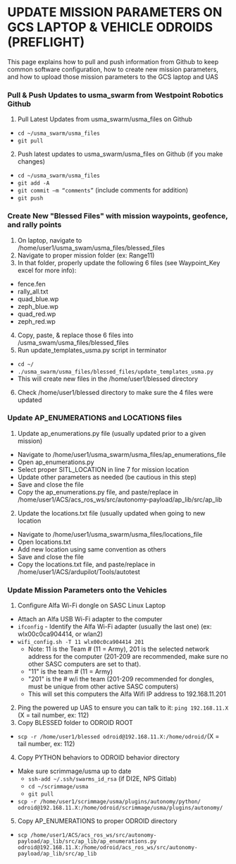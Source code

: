 # UPDATE MISSION PARAMETERS ON GCS LAPTOP & VEHICLE ODROIDS (PREFLIGHT)

This page explains how to pull and push information from Github to keep common software configuration, how to create new mission parameters, and how to upload those mission parameters to the GCS laptop and UAS

### Pull & Push Updates to usma_swarm from Westpoint Robotics Github
1. Pull Latest Updates from usma_swarm/usma_files on Github
  * `cd ~/usma_swarm/usma_files`
  * `git pull`
2. Push latest updates to usma_swarm/usma_files on Github (if you make changes)
  * `cd ~/usma_swarm/usma_files`
  * `git add -A`
  * `git commit –m “comments”` (include comments for addition)
  * `git push`

### Create New "Blessed Files" with mission waypoints, geofence, and rally points
1. On laptop, navigate to /home/user1/usma_swam/usma_files/blessed_files
2. Navigate to proper mission folder (ex: Range11)
3. In that folder, properly update the following 6 files (see Waypoint_Key excel for more info):
  * fence.fen
  * rally_all.txt
  * quad_blue.wp
  * zeph_blue.wp
  * quad_red.wp
  * zeph_red.wp
4. Copy, paste, & replace those 6 files into /usma_swam/usma_files/blessed_files
5. Run update_templates_usma.py script in terminator
  * `cd ~/`
  * `./usma_swarm/usma_files/blessed_files/update_templates_usma.py`
  * This will create new files in the /home/user1/blessed directory
6. Check /home/user1/blessed directory to make sure the 4 files were updated

### Update AP_ENUMERATIONS and LOCATIONS files
1. Update ap_enumerations.py file (usually updated prior to a given mission)
  * Navigate to /home/user1/usma_swarm/usma_files/ap_enumerations_file
  * Open ap_enumerations.py
  * Select proper SITL_LOCATION in line 7 for mission location
  * Update other parameters as needed (be cautious in this step)
  * Save and close the file
  * Copy the ap_enumerations.py file, and paste/replace in /home/user1/ACS/acs_ros_ws/src/autonomy-payload/ap_lib/src/ap_lib
2. Update the locations.txt file (usually updated when going to new location
  * Navigate to /home/user1/usma_swarm/usma_files/locations_file 
  * Open locations.txt    
  * Add new location using same convention as others
  * Save and close the file  
  * Copy the locations.txt file, and paste/replace in /home/user1/ACS/ardupilot/Tools/autotest

### Update Mission Parameters onto the Vehicles
1. Configure Alfa Wi-Fi dongle on SASC Linux Laptop  
  * Attach an Alfa USB Wi-Fi adapter to the computer  
  * `ifconfig` - Identify the Alfa Wi-Fi adapter (usually the last one) (ex: wlx00c0ca904414, or wlan2)  
  * `wifi_config.sh -T 11 wlx00c0ca904414 201` 
    - Note: 11 is the Team # (11 = Army), 201 is the selected network address for the computer (201-209 are recommended, make sure no other SASC computers are set to that).     
    - "11" is the team # (11 = Army)    
    - "201" is the # w/i the team (201-209 recommended for dongles, must be unique from other active SASC computers)    
    - This will set this computers the Alfa Wifi IP address to 192.168.11.201
2. Ping the powered up UAS to ensure you can talk to it: `ping 192.168.11.X` (X = tail number, ex: 112)
3. Copy BLESSED folder to ODROID ROOT
  * `scp -r /home/user1/blessed odroid@192.168.11.X:/home/odroid/`(X = tail number, ex: 112)
4. Copy PYTHON behaviors to ODROID behavior directory
  * Make sure scrimmage/usma up to date
     - `ssh-add ~/.ssh/swarms_id_rsa` (if DI2E, NPS Gitlab)
     - `cd ~/scrimmage/usma`
     - `git pull`
  * `scp -r /home/user1/scrimmage/usma/plugins/autonomy/python/ odroid@192.168.11.X:/home/odroid/scrimmage/usma/plugins/autonomy/`
5. Copy AP_ENUMERATIONS to proper ODROID directory
  * `scp /home/user1/ACS/acs_ros_ws/src/autonomy-payload/ap_lib/src/ap_lib/ap_enumerations.py odroid@192.168.11.X:/home/odroid/acs_ros_ws/src/autonomy-payload/ap_lib/src/ap_lib`
